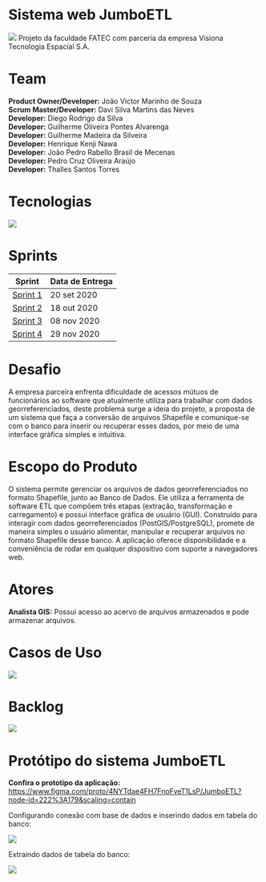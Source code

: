 # Sistema web JumboETL
 ![](https://i.imgur.com/GVAU8Y1.png)
Projeto da faculdade FATEC com parceria da empresa Visiona Tecnologia Espacial S.A.

# Team
**Product Owner/Developer:** João Victor Marinho de Souza  
**Scrum Master/Developer:** Davi Silva Martins das Neves  
**Developer:** Diego Rodrigo da Silva  
**Developer:** Guilherme Oliveira Pontes Alvarenga  
**Developer:** Guilherme Madeira da Silveira  
**Developer:** Henrique Kenji Nawa  
**Developer:** João Pedro Rabello Brasil de Mecenas  
**Developer:** Pedro Cruz Oliveira Araújo  
**Developer:** Thalles Santos Torres  

# Tecnologias
![](https://i.imgur.com/HSTNTz0.png)

# Sprints
| Sprint                                                              | Data de Entrega |
| ------------------------------------------------------------------- | --------------- |
| [Sprint 1](https://github.com/DaviNeves0/ETL_Visiona/tree/sprint-1) | 20 set 2020     |
| [Sprint 2](https://github.com/DaviNeves0/ETL_Visiona/tree/sprint-2) | 18 out 2020     |
| [Sprint 3](https://github.com/DaviNeves0/ETL_Visiona/tree/sprint-3) | 08 nov 2020     |
| [Sprint 4](https://github.com/DaviNeves0/ETL_Visiona/tree/sprint-4) | 29 nov 2020     |


# Desafio
A empresa parceira enfrenta dificuldade de acessos mútuos de funcionários ao software que atualmente utiliza para trabalhar com dados georreferenciados, deste problema surge a ideia do projeto, a proposta de um sistema que faça a conversão de arquivos Shapefile e comunique-se com o banco para inserir ou recuperar esses dados, por meio de uma interface gráfica simples e intuitiva.

# Escopo do Produto
O sistema permite gerenciar os arquivos de dados georreferenciados no formato Shapefile, junto ao Banco de Dados. Ele utiliza a ferramenta de software ETL que compõem três etapas (extração, transformação e carregamento) e possui interface gráfica de usuário (GUI). Construído para interagir com dados georreferenciados (PostGIS/PostgreSQL), promete de maneira simples o usuário alimentar, manipular e recuperar arquivos no formato Shapefile desse banco. A aplicação oferece disponibilidade e a conveniência de rodar em qualquer dispositivo com suporte a navegadores web.

# Atores
**Analista GIS:** Possui acesso ao acervo de arquivos armazenados e pode armazenar arquivos.

# Casos de Uso
![](https://imgur.com/3UwyV6f.png)

# Backlog
![](https://i.imgur.com/D63UCgD.png)

# Protótipo do sistema JumboETL
**Confira o prototipo da aplicação:** https://www.figma.com/proto/4NYTdae4FH7FnoFveT1LsP/JumboETL?node-id=222%3A179&scaling=contain

Configurando conexão com base de dados e inserindo dados em tabela do banco:

![](https://imgur.com/p8Le3Zg.gif)

Extraindo dados de tabela do banco: 

![](https://imgur.com/67tbvlj.gif)


